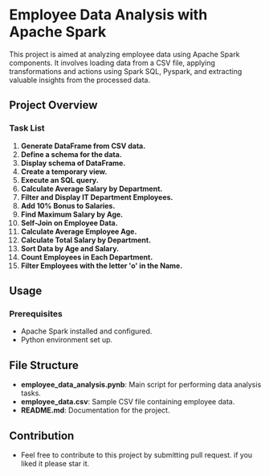 # Employee Data Analysis with Apache Spark

This project is aimed at analyzing employee data using Apache Spark components. It involves loading data from a CSV file, applying transformations and actions using Spark SQL, Pyspark, and extracting valuable insights from the processed data.

## Project Overview

### Task List

1. **Generate DataFrame from CSV data.**
2. **Define a schema for the data.**
3. **Display schema of DataFrame.**
4. **Create a temporary view.**
5. **Execute an SQL query.**
6. **Calculate Average Salary by Department.**
7. **Filter and Display IT Department Employees.**
8. **Add 10% Bonus to Salaries.**
9. **Find Maximum Salary by Age.**
10. **Self-Join on Employee Data.**
11. **Calculate Average Employee Age.**
12. **Calculate Total Salary by Department.**
13. **Sort Data by Age and Salary.**
14. **Count Employees in Each Department.**
15. **Filter Employees with the letter 'o' in the Name.**

## Usage

### Prerequisites

- Apache Spark installed and configured.
- Python environment set up.

## File Structure

- **employee_data_analysis.pynb**: Main script for performing data analysis tasks.
- **employee_data.csv**: Sample CSV file containing employee data.
- **README.md**: Documentation for the project.

## Contribution
- Feel free to contribute to this project by submitting pull request. if you liked it please star it.
